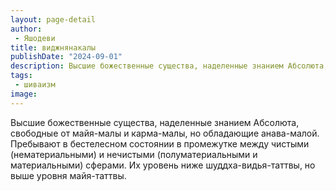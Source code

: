 ```yaml
---
layout: page-detail
author:
 - Яшодеви
title: виджнянакалы
publishDate: "2024-09-01"
description: Высшие божественные существа, наделенные знанием Абсолюта, свободные от майя-малы и карма-малы, но обладающие анава-малой. Пребывают в бестелесном состоянии в промежутке между чистыми (нематериальными) и нечистыми (полуматериальными и материальными) сферами. Их уровень ниже шуддха-видья-таттвы, но выше уровня майя-таттвы.
tags:
 - шиваизм
image: 
---
```


Высшие божественные существа, наделенные знанием Абсолюта, свободные от майя-малы и карма-малы, но обладающие анава-малой. Пребывают в бестелесном состоянии в промежутке между чистыми (нематериальными) и нечистыми (полуматериальными и материальными) сферами. Их уровень ниже шуддха-видья-таттвы, но выше уровня майя-таттвы.

